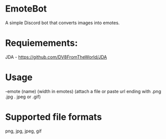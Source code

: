 # EmoteBot
A simple Discord bot that converts images into emotes.


# Requiemements:
JDA - https://github.com/DV8FromTheWorld/JDA


# Usage
-emote (name) (width in emotes) (attach a file or paste url ending with .png .jpg . jpeg or .gif)


# Supported file formats
png, jpg, jpeg, gif

